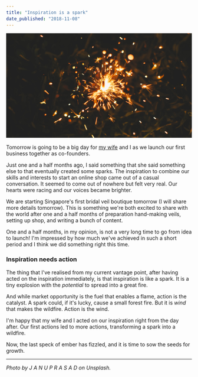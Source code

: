 ```yaml
---
title: "Inspiration is a spark"
date_published: "2018-11-08"
---
```


![inspiration is a spark nick ang blog](images/j-a-n-u-p-r-a-s-a-d-259192-unsplash.jpg)

Tomorrow is going to be a big day for [my wife](https://www.instagram.com/charlane_yu/) and I as we launch our first business together as co-founders.

Just one and a half months ago, I said something that she said something else to that eventually created some sparks. The inspiration to combine our skills and interests to start an online shop came out of a casual conversation. It seemed to come out of nowhere but felt very real. Our hearts were racing and our voices became brighter.

We are starting Singapore's first bridal veil boutique tomorrow (I will share more details tomorrow). This is something we're both excited to share with the world after one and a half months of preparation hand-making veils, setting up shop, and writing a bunch of content.

One and a half months, in my opinion, is not a very long time to go from idea to launch! I'm impressed by how much we've achieved in such a short period and I think we did something right this time.

### Inspiration needs action

The thing that I've realised from my current vantage point, after having acted on the inspiration immediately, is that inspiration is like a spark. It is a tiny explosion with the _potential_ to spread into a great fire.

And while market opportunity is the fuel that enables a flame, action is the catalyst. A spark could, if it's lucky, cause a small forest fire. But it is _wind_ that makes the wildfire. Action is the wind.

I'm happy that my wife and I acted on our inspiration right from the day after. Our first actions led to more actions, transforming a spark into a wildfire.

Now, the last speck of ember has fizzled, and it is time to sow the seeds for growth.

* * *

_Photo by J A N U P R A S A D on Unsplash._
